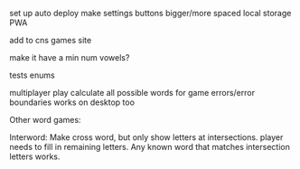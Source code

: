 set up auto deploy
make settings buttons bigger/more spaced
local storage
PWA

add to cns games site

make it have a min num vowels?

tests
enums

multiplayer play
calculate all possible words for game
errors/error boundaries
works on desktop too

Other word games:

Interword: Make cross word, but only show letters at intersections. player needs to fill in remaining letters. Any known word that matches intersection letters works.
